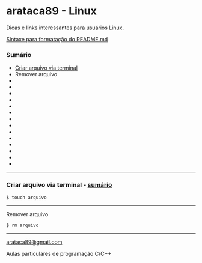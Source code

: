 # arataca89 - Linux
Dicas e links interessantes para usuários Linux.

[Sintaxe para formatação do README.md](https://docs.github.com/en/get-started/writing-on-github/getting-started-with-writing-and-formatting-on-github/basic-writing-and-formatting-syntax)


### Sumário
* [Criar arquivo via terminal](#criar-arquivo-via-terminal)
* Remover arquivo
* 
*
*
*
* 
*
*
* 
*
*
*
* 
*
*
---
### Criar arquivo via terminal - [sumário](#-sumário)
 ```
$ touch arquivo
```
---
Remover arquivo
```
$ rm arquivo
```
---
arataca89@gmail.com

Aulas particulares de programação C/C++
